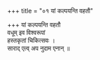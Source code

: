 +++
title = "०१ यां कल्पयन्ति वहतौ"

+++
यां कल्पयन्ति वहतौ  
वधूम् इव विश्वरूपां  
हस्तकृतां चिकित्सवः ।  
साराद् एत्व् अप नुदाम एनान् ॥